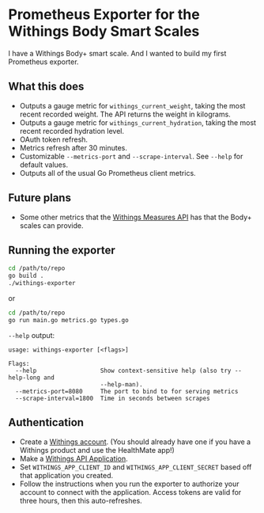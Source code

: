 # Prometheus Exporter for the Withings Body Smart Scales

I have a Withings Body+ smart scale. And I wanted to build my first Prometheus exporter.

## What this does

- Outputs a gauge metric for `withings_current_weight`, taking the most recent recorded weight. The API returns the weight in kilograms.
- Outputs a gauge metric for `withings_current_hydration`, taking the most recent
  recorded hydration level.
- OAuth token refresh.
- Metrics refresh after 30 minutes.
- Customizable `--metrics-port` and `--scrape-interval`. See `--help` for
  default values.
- Outputs all of the usual Go Prometheus client metrics.

## Future plans

- Some other metrics that the [Withings Measures API](https://developer.withings.com/oauth2/#operation/measure-getmeas) has that the Body+ scales can provide.

## Running the exporter

```sh
cd /path/to/repo
go build .
./withings-exporter
```

or

```sh
cd /path/to/repo
go run main.go metrics.go types.go
```

`--help` output:

```
usage: withings-exporter [<flags>]

Flags:
  --help                  Show context-sensitive help (also try --help-long and
                          --help-man).
  --metrics-port=8080     The port to bind to for serving metrics
  --scrape-interval=1800  Time in seconds between scrapes
```

## Authentication

- Create a [Withings account](https://account.withings.com/connectionuser/account_create). (You should already have one if you have a Withings product and use the HealthMate app!)
- Make a [Withings API Application](https://account.withings.com/connectionuser/account_create).
- Set `WITHINGS_APP_CLIENT_ID` and `WITHINGS_APP_CLIENT_SECRET` based off that application you created.
- Follow the instructions when you run the exporter to authorize your account to connect with the application. Access tokens are valid for three hours, then this auto-refreshes.
